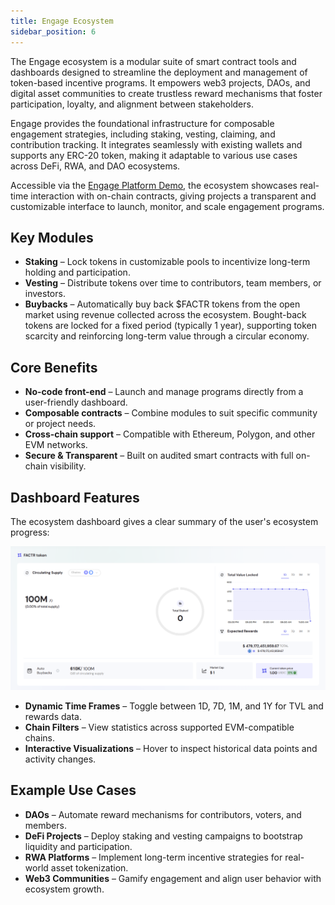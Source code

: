 ```yaml
---
title: Engage Ecosystem
sidebar_position: 6
---
```


The Engage ecosystem is a modular suite of smart contract tools and dashboards designed to streamline the deployment and management of token-based incentive programs. It empowers web3 projects, DAOs, and digital asset communities to create trustless reward mechanisms that foster participation, loyalty, and alignment between stakeholders.

Engage provides the foundational infrastructure for composable engagement strategies, including staking, vesting, claiming, and contribution tracking. It integrates seamlessly with existing wallets and supports any ERC-20 token, making it adaptable to various use cases across DeFi, RWA, and DAO ecosystems.

Accessible via the [Engage Platform Demo](https://sharingblock-engage.defactor.dev/), the ecosystem showcases real-time interaction with on-chain contracts, giving projects a transparent and customizable interface to launch, monitor, and scale engagement programs.

## Key Modules

- **Staking** – Lock tokens in customizable pools to incentivize long-term holding and participation.
- **Vesting** – Distribute tokens over time to contributors, team members, or investors.
- **Buybacks** – Automatically buy back $FACTR tokens from the open market using revenue collected across the ecosystem. Bought-back tokens are locked for a fixed period (typically 1 year), supporting token scarcity and reinforcing long-term value through a circular economy.

## Core Benefits

- **No-code front-end** – Launch and manage programs directly from a user-friendly dashboard.
- **Composable contracts** – Combine modules to suit specific community or project needs.
- **Cross-chain support** – Compatible with Ethereum, Polygon, and other EVM networks.
- **Secure & Transparent** – Built on audited smart contracts with full on-chain visibility.

## Dashboard Features

The ecosystem dashboard gives a clear summary of the user's ecosystem progress:

![Ecosystem Dashboard](../../../static/img/front-end/ecosystem-dashboard.png)

- **Dynamic Time Frames** – Toggle between 1D, 7D, 1M, and 1Y for TVL and rewards data.
- **Chain Filters** – View statistics across supported EVM-compatible chains.
- **Interactive Visualizations** – Hover to inspect historical data points and activity changes.

## Example Use Cases

- **DAOs** – Automate reward mechanisms for contributors, voters, and members.
- **DeFi Projects** – Deploy staking and vesting campaigns to bootstrap liquidity and participation.
- **RWA Platforms** – Implement long-term incentive strategies for real-world asset tokenization.
- **Web3 Communities** – Gamify engagement and align user behavior with ecosystem growth.
